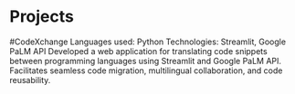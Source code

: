 # Projects

#CodeXchange
Languages used: Python
Technologies: Streamlit, Google PaLM API
Developed a web application for translating code snippets between programming languages using Streamlit
and Google PaLM API. Facilitates seamless code migration, multilingual collaboration, and code reusability.

